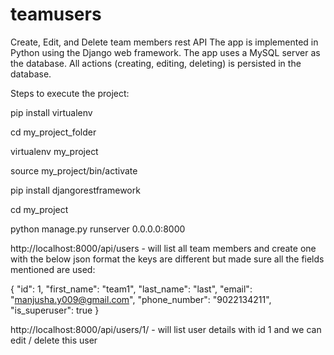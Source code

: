 # teamusers
Create, Edit, and Delete team members rest API
The app is implemented in Python using the Django web framework. The app
uses a MySQL server as the database. All actions (creating, editing, deleting)
is persisted in the database.

Steps to execute the project:

pip install virtualenv

cd my_project_folder

virtualenv my_project

source my_project/bin/activate

pip install djangorestframework

cd my_project 

python manage.py runserver 0.0.0.0:8000

http://localhost:8000/api/users - will list all team members and create one with the below json format the keys are different but made sure all the fields mentioned are used:

{
    "id": 1,
    "first_name": "team1",
    "last_name": "last",
    "email": "manjusha.y009@gmail.com",
    "phone_number": "9022134211",
    "is_superuser": true
}

http://localhost:8000/api/users/1/ - will list user details with id 1 and we can edit / delete this user







